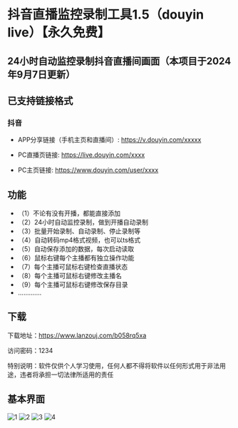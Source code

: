 # 抖音直播监控录制工具1.5（douyin live）【永久免费】

## 24小时自动监控录制抖音直播间画面（本项目于2024年9月7日更新）

## 已支持链接格式

### 抖音

- APP分享链接（手机主页和直播间）: https://v.douyin.com/xxxxx

- PC直播页链接: https://live.douyin.com/xxxx

- PC主页链接: https://www.douyin.com/user/xxxx

## 功能

- （1）不论有没有开播，都能直接添加
- （2）24小时自动监控录制，做到开播自动录制
- （3）批量开始录制、自动录制、停止录制等
- （4）自动转码mp4格式视频，也可以ts格式
- （5）自动保存添加的数据，每次启动读取
- （6）鼠标右键每个主播都有独立操作功能
- （7）每个主播可鼠标右键检查直播状态
- （8）每个主播可鼠标右键修改主播名
- （9）每个主播可鼠标右键修改保存目录
- .............

## 下载

下载地址：https://www.lanzouj.com/b058rq5xa

访问密码：1234

特别说明：软件仅供个人学习使用，任何人都不得将软件以任何形式用于非法用途，违者将承担一切法律所适用的责任

## 基本界面

![1](https://github.com/user-attachments/assets/388e6f82-c6a5-499d-8adc-3aecdef3832d)
![2](https://github.com/user-attachments/assets/315fd7ea-8213-4b25-b5da-35529ce0b8a2)
![3](https://github.com/user-attachments/assets/28fb2d2d-5722-433b-a00d-270ba9c3c775)
![4](https://github.com/user-attachments/assets/29bd037f-4d0a-4e48-a9e5-8abcf5e4d8d6)


